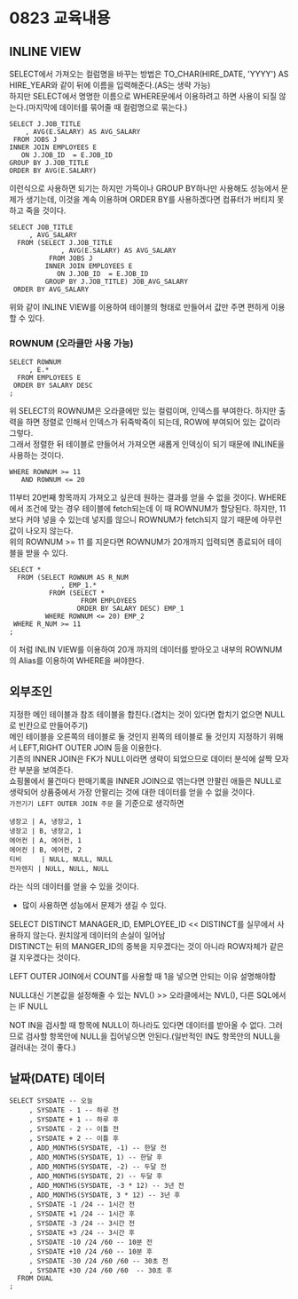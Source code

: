 # 0823 교육내용
## INLINE VIEW
 SELECT에서 가져오는 컬럼명을 바꾸는 방법은 TO_CHAR(HIRE_DATE, 'YYYY') AS HIRE_YEAR와 같이 뒤에 이름을 입력해준다.(AS는 생략 가능)</BR>
 하지만 SELECT에서 명명한 이름으로 WHERE문에서 이용하려고 하면 사용이 되질 않는다.(마지막에 데이터를 묶어줄 때 컬럼명으로 묶는다.)

 ```
SELECT J.JOB_TITLE
     , AVG(E.SALARY) AS AVG_SALARY
  FROM JOBS J
 INNER JOIN EMPLOYEES E
    ON J.JOB_ID  = E.JOB_ID 
 GROUP BY J.JOB_TITLE
 ORDER BY AVG(E.SALARY)
```
이런식으로 사용하면 되기는 하지만 가뜩이나 GROUP BY하나만 사용해도 성능에서 문제가 생기는데, 이것을 계속 이용하며 ORDER BY를 사용하겠다면 
컴퓨터가 버티지 못하고 죽을 것이다.</BR>
```
SELECT JOB_TITLE
     , AVG_SALARY
  FROM (SELECT J.JOB_TITLE
		     , AVG(E.SALARY) AS AVG_SALARY
		  FROM JOBS J
		 INNER JOIN EMPLOYEES E
		    ON J.JOB_ID  = E.JOB_ID 
		 GROUP BY J.JOB_TITLE) JOB_AVG_SALARY
 ORDER BY AVG_SALARY
```
위와 같이 INLINE VIEW를 이용하여 테이블의 형태로 만들어서 값만 주면 편하게 이용할 수 있다.</BR>

### ROWNUM (오라클만 사용 가능)
```
SELECT ROWNUM
     , E.*
  FROM EMPLOYEES E
 ORDER BY SALARY DESC
;
```
위 SELECT의 ROWNUM은 오라클에만 있는 컬럼이며, 인덱스를 부여한다. 하지만 출력을 하면 정렬로 인해서 인덱스가 뒤죽박죽이 되는데, ROW에 부여되어 있는 값이라 그렇다.</BR>
그래서 정렬한 뒤 테이블로 만들어서 가져오면 새롭게 인덱싱이 되기 때문에 INLINE을 사용하는 것이다.</BR>

```
WHERE ROWNUM >= 11
   AND ROWNUM <= 20
```
11부터 20번째 항목까지 가져오고 싶은데 원하는 결과를 얻을 수 없을 것이다. WHERE에서 조건에 맞는 경우 테이블에 fetch되는데 이 때 ROWNUM가 할당된다. 하지만, 11보다 커야 넣을 수 있는데 넣지를 않으니 ROWNUM가 fetch되지 않기 때문에 아무런 값이 나오지 않는다.</BR>
위의 ROWNUM >= 11 를 지운다면 ROWNUM가 20개까지 입력되면 종료되어 테이블을 받을 수 있다.
```
SELECT *
  FROM (SELECT ROWNUM AS R_NUM
     	     , EMP_1.*
		  FROM (SELECT *
  		  		  FROM EMPLOYEES
		  		 ORDER BY SALARY DESC) EMP_1
		 WHERE ROWNUM <= 20) EMP_2
 WHERE R_NUM >= 11
;
```
이 처럼 INLIN VIEW를 이용하여 20개 까지의 데이터를 받아오고 내부의 ROWNUM의 Alias를 이용하여 WHERE을 써야한다.</BR>

## 외부조인
 지정한 메인 테이블과 참조 테이블을 합친다.(겹치는 것이 있다면 합치기 없으면 NULL로 빈칸으로 만들어주기)</BR>
 메인 테이블을 오른쪽의 테이블로 둘 것인지 왼쪽의 테이블로 둘 것인지 지정하기 위해서 LEFT,RIGHT OUTER JOIN 등을 이용한다.</BR>
 기존의 INNER JOIN은 FK가 NULL이라면 생략이 되었으므로 데이터 분석에 살짝 모자란 부분을 보여준다.</BR>
 쇼핑몰에서 물건마다 판매기록을 INNER JOIN으로 엮는다면 안팔린 애들은 NULL로 생략되어 상품중에서 가장 안팔리는 것에 대한 데이터를 얻을 수 없을 것이다.</BR>
 ``` 가전기기 LEFT OUTER JOIN 주문 ``` 을 기준으로 생각하면</BR>
 ```
냉장고 | A, 냉장고, 1
냉장고 | B, 냉장고, 1
에어컨 | A, 에어컨, 1
에어컨 | B, 에어컨, 2
티비     | NULL, NULL, NULL
전자렌지 | NULL, NULL, NULL
```
라는 식의 데이터를 얻을 수 있을 것이다.</BR>
* 많이 사용하면 성능에서 문제가 생길 수 있다.</BR>

SELECT DISTINCT MANAGER_ID, EMPLOYEE_ID << DISTINCT를 실무에서 사용하지 않는다. 원치않게 데이터의 손실이 일어남</BR>
DISTINCT는 뒤의 MANGER_ID의 중복을 지우겠다는 것이 아니라 ROW자체가 같은 걸 지우겠다는 것이다.</BR>


LEFT OUTER JOIN에서 COUNT를 사용할 때 1을 넣으면 안되는 이유 설명해야함</BR>

NULL대신 기본값을 설정해줄 수 있는 NVL() >> 오라클에서는 NVL(), 다른 SQL에서는 IF NULL</BR>

NOT IN을 검사할 때 항목에 NULL이 하나라도 있다면 데이터를 받아올 수 없다. 그러므로 검사할 항목안에 NULL을 집어넣으면 안된다.(일반적인 IN도 항목안의 NULL을 걸러내는 것이 좋다.) </BR>

## 날짜(DATE) 데이터
```
SELECT SYSDATE -- 오늘
	 , SYSDATE - 1 -- 하루 전
	 , SYSDATE + 1 -- 하루 후
	 , SYSDATE - 2 -- 이틀 전
	 , SYSDATE + 2 -- 이틀 후
	 , ADD_MONTHS(SYSDATE, -1) -- 한달 전
	 , ADD_MONTHS(SYSDATE, 1) -- 한달 후
	 , ADD_MONTHS(SYSDATE, -2) -- 두달 전
	 , ADD_MONTHS(SYSDATE, 2) -- 두달 후
	 , ADD_MONTHS(SYSDATE, -3 * 12) -- 3년 전
	 , ADD_MONTHS(SYSDATE, 3 * 12) -- 3년 후
	 , SYSDATE -1 /24 -- 1시간 전
	 , SYSDATE +1 /24 -- 1시간 후
	 , SYSDATE -3 /24 -- 3시간 전
	 , SYSDATE +3 /24 -- 3시간 후
	 , SYSDATE -10 /24 /60 -- 10분 전
	 , SYSDATE +10 /24 /60 -- 10분 후
	 , SYSDATE -30 /24 /60 /60 -- 30초 전
	 , SYSDATE +30 /24 /60 /60  -- 30초 후
  FROM DUAL
;
```
